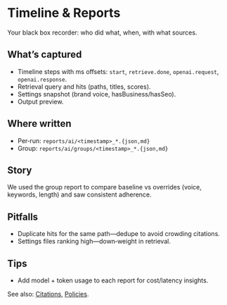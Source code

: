 # Timeline & Reports

Your black box recorder: who did what, when, with what sources.

## What’s captured
- Timeline steps with ms offsets: `start`, `retrieve.done`, `openai.request`, `openai.response`.
- Retrieval query and hits (paths, titles, scores).
- Settings snapshot (brand voice, hasBusiness/hasSeo).
- Output preview.

## Where written
- Per‑run: `reports/ai/<timestamp>_*.{json,md}`
- Group: `reports/ai/groups/<timestamp>_*.{json,md}`

## Story
We used the group report to compare baseline vs overrides (voice, keywords, length) and saw consistent adherence.

## Pitfalls
- Duplicate hits for the same path—dedupe to avoid crowding citations.
- Settings files ranking high—down‑weight in retrieval.

## Tips
- Add model + token usage to each report for cost/latency insights.

See also: [Citations](./citations.md), [Policies](./policies.md).
